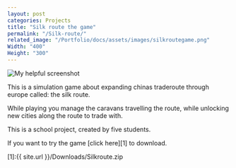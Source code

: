 ```yaml
---
layout: post
categories: Projects
title: "Silk route the game"
permalink: "/Silk-route/"
related_image: "/Portfolio/docs/assets/images/silkroutegame.png"
Width: "400"
Height: "300"
---
```

![My helpful screenshot](/Portfolio/docs/assets/images/silkroutegame.png)

This is a simulation game about expanding chinas traderoute through europe called: the silk route.

While playing you manage the caravans travelling the route,
while unlocking new cities along the route to trade with.

This is a school project, created by five students.

If you want to try the game [click here][1] to download.


[1]:{{ site.url }}/Downloads/Silkroute.zip
